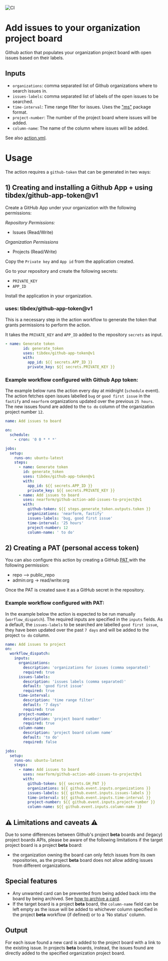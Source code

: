 ![CI](https://github.com/nearform/github-action-add-issues-to-project/actions/workflows/ci.yml/badge.svg)

# Add issues to your organization project board
Github action that populates your organization project board with open issues based on their labels.

## Inputs
- `organizations`: comma separated list of Github organizations where to search issues in.
- `issues-labels`: comma separated list of labels of the open issues to be searched.
- `time-interval`:  Time range filter for issues. Uses the ["ms"](https://www.npmjs.com/package/ms) package format.
- `project-number`: The number of the project board where issues will be added.
- `column-name`: The name of the column where issues will be added.

See also [action.yml](action.yml).

# Usage

The action requires a `github-token` that can be generated in two ways: 

## 1) Creating and installing a Github App + using tibdex/github-app-token@v1

Create a GitHub App under your organization with the following permissions:

*Repository Permissions:*
- Issues (Read/Write)

*Organization Permissions*
- Projects (Read/Write)

Copy the `Private key` and `App id` from the application created.

Go to your repository and create the following secrets:
- `PRIVATE_KEY`
- `APP_ID`

Install the application in your organization.

### uses: tibdex/github-app-token@v1

This is a necessary step in the action workflow to generate the token that grants permissions to perform the action.

It takes the `PRIVATE_KEY` and `APP_ID` added to the repository `secrets` as input.  

```yaml
- name: Generate token
        id: generate_token
        uses: tibdex/github-app-token@v1
        with:
          app_id: ${{ secrets.APP_ID }}
          private_key: ${{ secrets.PRIVATE_KEY }}
```

### Example workflow configured with Github App token:

The example below runs the action every day at midnight (`schedule` event). The action fetches open issues labelled `bug` or `good first issue` in the `fastify` and `nearform` organizations updated over the previous `25 hours`. The new issues found are added to the `to do` column of the organization project number `12`.

```yaml
name: Add issues to board

on:
  schedule:
    - cron: '0 0 * * *'

jobs:
  setup:
    runs-on: ubuntu-latest
    steps:
      - name: Generate token
        id: generate_token
        uses: tibdex/github-app-token@v1
        with:
          app_id: ${{ secrets.APP_ID }}
          private_key: ${{ secrets.PRIVATE_KEY }}
      - name: Add issues to board
        uses: nearform/github-action-add-issues-to-project@v1
        with:
          github-token: ${{ steps.generate_token.outputs.token }}
          organizations: 'nearform, fastify'
          issues-labels: 'bug, good first issue'
          time-interval: '25 hours'
          project-number: 12
          column-name: ' to do'

```

## 2) Creating a PAT (personal access token)

You can also configure this action by creating a GitHub [PAT ](https://docs.github.com/en/authentication/keeping-your-account-and-data-secure/creating-a-personal-access-token) with the following permission:
- repo --> public_repo
- admin:org -> read/write:org

Once the PAT is created save it as a GitHub secret in the repository.

### Example workflow configured with PAT:

In the example below the action is expected to be run manually (`worflow_dispatch`). The required inputs are specified in the `inputs` fields. As a default, the `issues-labels` to be searched are labelled `good first issue`, they have been updated over the past `7 days` and will be added to the project `to do` column.

```yaml
name: Add issues to project
on:
  workflow_dispatch:
    inputs:
      organizations:
        description: 'organizations for issues (comma separated)'
        required: true
      issues-labels: 
        description: 'issues labels (comma separated)'
        default: 'good first issue'
        required: true
      time-interval:
        description: 'time range filter'
        default: '7 days'
        required: true
      project-number:
        description: 'project board number'
        required: true
      column-name: 
        description: 'project board column name'
        default: 'to do'
        required: false

jobs:
  setup:
    runs-on: ubuntu-latest
    steps:
      - name: Add issues to board
        uses: nearform/github-action-add-issues-to-project@v1
        with:
          github-token: ${{ secrets.GH_PAT }}
          organizations: ${{ github.event.inputs.organizations }}
          issues-labels: ${{ github.event.inputs.issues-labels }}
          time-interval: ${{ github.event.inputs.time-interval }}
          project-number: ${{ github.event.inputs.project-number }}
          column-name: ${{ github.event.inputs.column-name }}

```

## :warning: Limitations and caveats :warning:

Due to some differences between Github's project **beta** boards and (legacy) project boards APIs, please be aware of the following limitations if the target project board is a project **beta** board:
- the organization owning the board can only fetch issues from its own repositories, as the project **beta** board does not allow adding issues from different organizations.

## Special features 
- Any unwanted card can be prevented from being added back into the board by being archived. See [how to archive a card](https://docs.github.com/en/issues/organizing-your-work-with-project-boards/tracking-work-with-project-boards/archiving-cards-on-a-project-board). 
- If the target board is a project **beta** board, the `column-name` field can be left empty as the issue will be added to whichever column specified in the project **beta** workflow (if defined) or to a 'No status' column.

## Output

For each issue found a new card is added to the project board with a link to the existing issue. In projects **beta** boards, instead, the issues found are directly added to the specified organization project board.
